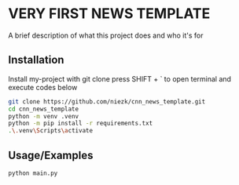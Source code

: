 
# VERY FIRST NEWS TEMPLATE

A brief description of what this project does and who it's for


## Installation

Install my-project with git clone press SHIFT + ` to open terminal and execute codes below

```bash
git clone https://github.com/niezk/cnn_news_template.git
cd cnn_news_template
python -m venv .venv
python -m pip install -r requirements.txt
.\.venv\Scripts\activate
```
    
## Usage/Examples

```python
python main.py
```

